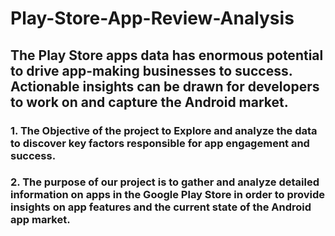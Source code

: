 # Play-Store-App-Review-Analysis
## The Play Store apps data has enormous potential to drive app-making businesses to success. Actionable insights can be drawn for developers to work on and capture the Android market.
###   1. The Objective of the project to Explore and analyze the data to discover key factors responsible for app engagement and success.
###   2. The purpose of our project is to gather and analyze detailed information on apps in the Google Play Store in order to provide insights on app features and the current              state of the Android app market.
 
